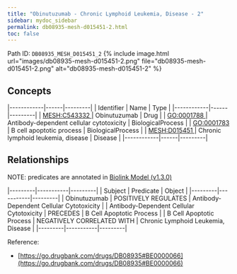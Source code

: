 ```yaml
---
title: "Obinutuzumab - Chronic Lymphoid Leukemia, Disease - 2"
sidebar: mydoc_sidebar
permalink: db08935-mesh-d015451-2.html
toc: false 
---
```



Path ID: `DB08935_MESH_D015451_2`
{% include image.html url="images/db08935-mesh-d015451-2.png" file="db08935-mesh-d015451-2.png" alt="db08935-mesh-d015451-2" %}

## Concepts

|------------|------|---------|
| Identifier | Name | Type    |
|------------|------|---------|
| <a href="https://identifiers.org/MESH:C543332">MESH:C543332 </a> | Obinutuzumab | Drug |
| <a href="https://identifiers.org/GO:0001788">GO:0001788 </a> | Antibody-dependent cellular cytotoxicity | BiologicalProcess |
| <a href="https://identifiers.org/GO:0001783">GO:0001783 </a> | B cell apoptotic process | BiologicalProcess |
| <a href="https://identifiers.org/MESH:D015451">MESH:D015451 </a> | Chronic lymphoid leukemia, disease | Disease |
|------------|------|---------|

## Relationships


NOTE: predicates are annotated in <a href="https://github.com/biolink/biolink-model/releases/tag/v1.3.0">Biolink Model (v1.3.0)</a>

|---------|-----------|---------|
| Subject | Predicate | Object  |
|---------|-----------|---------|
| Obinutuzumab | POSITIVELY REGULATES | Antibody-Dependent Cellular Cytotoxicity |
| Antibody-Dependent Cellular Cytotoxicity | PRECEDES | B Cell Apoptotic Process |
| B Cell Apoptotic Process | NEGATIVELY CORRELATED WITH | Chronic Lymphoid Leukemia, Disease |
|---------|-----------|---------|

Reference: 
  - [https://go.drugbank.com/drugs/DB08935#BE0000066](https://go.drugbank.com/drugs/DB08935#BE0000066)
